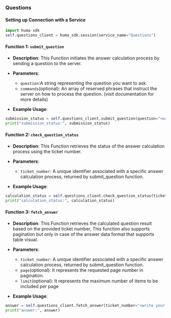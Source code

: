 ### Questions

#### Setting up Connection with a Service

```python
import huma-sdk
self.questions_client = huma_sdk.session(service_name="Questions")
```

#### Function 1: `submit_question`

- **Description**: This Function initiates the answer calculation process by sending a question to the server.
- **Parameters**:
  - `question`:A string representing the question you want to ask.
  - `commands`(optional): An array of reserved phrases that instruct the server on how to process the question. (visit documentation for more details)

- **Example Usage**:

```python
submission_status = self.questions_client.submit_question(question="<write your question>", commands=["<write command_1>", "<write command_2>"])
print("submission_status:", submission_status)
```

#### Function 2: `check_question_status`

- **Description**: This Function retrieves the status of the answer calculation process using the ticket number.
- **Parameters**:
  - `ticket_number`: A unique identifier associated with a specific answer calculation process, returned by submit_question function.

- **Example Usage**:

```python
calculation_status = self.questions_client.check_question_status(ticket_number="<write your ticket number>")
print("calculation_status:", calculation_status)
```

#### Function 3: `fetch_answer`

- **Description**: This Function retrieves the calculated question result based on the provided ticket number, This function also supports pagination but only in case of the answer data format that supports table visual.
- **Parameters**:
  - `ticket_number`: A unique identifier associated with a specific answer calculation process, returned by submit_question function.
  - `page`(optional): It represents the requested page number in pagination.
  - `limit`(optional): It represents the maximum number of items to be included per page

- **Example Usage**:

```python
answer = self.questions_client.fetch_answer(ticket_number="<write your ticket number>", page=1, limit=20)
print("answer:", answer)
```